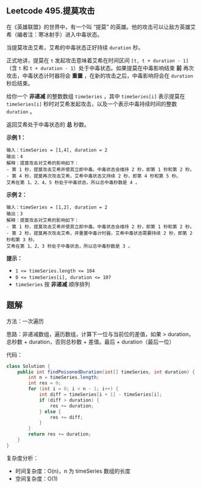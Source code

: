 ## Leetcode 495.提莫攻击

在《英雄联盟》的世界中，有一个叫 “提莫” 的英雄。他的攻击可以让敌方英雄艾希（编者注：寒冰射手）进入中毒状态。

当提莫攻击艾希，艾希的中毒状态正好持续 `duration` 秒。

正式地讲，提莫在 `t` 发起攻击意味着艾希在时间区间 `[t, t + duration - 1]`（含 `t` 和 `t + duration - 1`）处于中毒状态。如果提莫在中毒影响结束 **前** 再次攻击，中毒状态计时器将会 **重置** ，在新的攻击之后，中毒影响将会在 `duration` 秒后结束。

给你一个 **非递减** 的整数数组 `timeSeries` ，其中 `timeSeries[i]` 表示提莫在 `timeSeries[i]` 秒时对艾希发起攻击，以及一个表示中毒持续时间的整数 `duration` 。

返回艾希处于中毒状态的 **总** 秒数。

 

**示例 1：**

```
输入：timeSeries = [1,4], duration = 2
输出：4
解释：提莫攻击对艾希的影响如下：
- 第 1 秒，提莫攻击艾希并使其立即中毒。中毒状态会维持 2 秒，即第 1 秒和第 2 秒。
- 第 4 秒，提莫再次攻击艾希，艾希中毒状态又持续 2 秒，即第 4 秒和第 5 秒。
艾希在第 1、2、4、5 秒处于中毒状态，所以总中毒秒数是 4 。
```

**示例 2：**

```
输入：timeSeries = [1,2], duration = 2
输出：3
解释：提莫攻击对艾希的影响如下：
- 第 1 秒，提莫攻击艾希并使其立即中毒。中毒状态会维持 2 秒，即第 1 秒和第 2 秒。
- 第 2 秒，提莫再次攻击艾希，并重置中毒计时器，艾希中毒状态需要持续 2 秒，即第 2 秒和第 3 秒。
艾希在第 1、2、3 秒处于中毒状态，所以总中毒秒数是 3 。
```

 

**提示：**

- `1 <= timeSeries.length <= 104`
- `0 <= timeSeries[i], duration <= 107`
- `timeSeries` 按 **非递减** 顺序排列



## 题解

方法：一次遍历

思路：非递减数组，遍历数组，计算下一位与当前位的差值，如果 > duration，总秒数 + duration，否则总秒数 + 差值。最后 + duration（最后一位）

代码：

```java
class Solution {
    public int findPoisonedDuration(int[] timeSeries, int duration) {
        int n = timeSeries.length;
        int res = 0;
        for (int i = 0; i < n - 1; i++) {
            int diff = timeSeries[i + 1] - timeSeries[i];
            if (diff > duration) {
                res += duration;
            } else {
                res += diff;
            }
        }
        return res += duration;
    }
}
```

复杂度分析：

- 时间复杂度：O(n)，n 为 timeSeries 数组的长度
- 空间复杂度：O(1)
